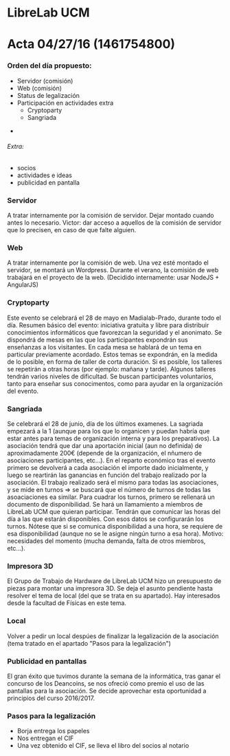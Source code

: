 # LibreLab UCM
# Acta 04/27/16 (1461754800)

### Orden del día propuesto:

 * Servidor (comisión)
 * Web (comisión)
 * Status de legalización
 * Participación en actividades extra
   * Cryptoparty
   * Sangriada

-
###### Extra:
 * socios
 * actividades e ideas
 * publicidad en pantalla

### Servidor

A tratar internamente por la comisión de servidor.
Dejar montado cuando antes lo necesario.
Victor: dar acceso a aquellos de la comisión de servidor que lo precisen, en caso de que falte alguien.

### Web

A tratar internamente por la comisión de web.
Una vez esté montado el servidor, se montará un Wordpress.
Durante el verano, la comisión de web trabajará en el proyecto de la web.
(Decidido internamente: usar NodeJS + AngularJS)

### Cryptoparty

Este evento se celebrará el 28 de mayo en Madialab-Prado, durante todo el día.
Resumen básico del evento: iniciativa gratuita y libre para distribuir conocimientos informáticos que favorezcan la seguridad y el anonimato.
Se dispondrá de mesas en las que los participantes expondrán sus enseñanzas a los visitantes. En cada mesa se hablará de un tema en particular previamente acordado.
Estos temas se expondrán, en la medida de lo posible, en forma de taller de corta duración. Si es posible, los talleres se repetirán a otras horas (por ejemplo: mañana y tarde). Algunos talleres tendrán varios niveles de dificultad.
Se buscan participantes voluntarios, tanto para enseñar sus conocimentos, como para ayudar en la organización del evento.

### Sangriada

Se celebrará el 28 de junio, día de los últimos examenes.
La sagriada empezará a la 1 (aunque para los que lo organicen y puedan habría que estar antes para temas de organización interna y para los preparativos).
La asociación tendrá que dar una aportación inicial (aun no definida) de aproximadamente 200€ (depende de la organización, el nñumero de asociaciones participantes, etc...).
En el reparto económico tras el evento primero se devolverá a cada asociación el importe dado inicialmente, y luego se reartirán las ganancias en función del trabajo realizado por la asociación.
El trabajo realizado será el mismo para todas las asociaciones, y se mide en turnos => se buscará que el número de turnos de todas las asoaciaciones ea similar.
Para cuadrar los turnos, primero se rellenará un documento de disponibilidad.
Se hará un llamamiento a miembros de LibreLab UCM que quieran participar. Tendrán que comunicar las horas del día a las que estarán disponibles. Con esos datos se configurarán los turnos. Nótese que si se comunica disponibilidad a una hora, se requiere de esa disponibilidad (aunque no se le asigne ningún turno a esa hora). Motivo: necesidades del momento (mucha demanda, falta de otros miembros, etc...).

### Impresora 3D

El Grupo de Trabajo de Hardware de LibreLab UCM hizo un presupuesto de piezas para montar una impresora 3D.
Se deja el asunto pendiente hasta resolver el tema de local (del que se trata en su apartado).
Hay interesados desde la facultad de Físicas en este tema.

### Local

Volver a pedir un local despúes de finalizar la legalización de la asociación (tema tratado en el apartado "Pasos para la legalización")

### Publicidad en pantallas

El gran éxito que tuvimos durante la semana de la informática, tras ganar el concurso de los Deancoins, se nos ofreció como premio el uso de las pantallas para la asociación.
Se decide aprovechar esta oportunidad a principios del curso 2016/2017.

### Pasos para la legalización

 * Borja entrega los papeles
 * Nos entregan el CIF
 * Una vez obtenido el CIF, se lleva el libro del socios al notario
